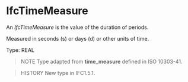 # IfcTimeMeasure

An _IfcTimeMeasure_ is the value of the duration of periods.<!-- end of definition -->

Measured in seconds (s) or days (d) or other units of time.

Type: REAL

> NOTE  Type adapted from **time_measure** defined in ISO 10303-41.

> HISTORY  New type in IFC1.5.1.
